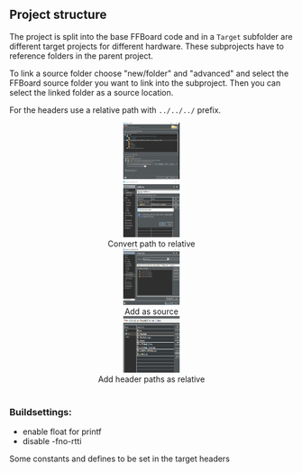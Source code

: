 ## Project structure

The project is split into the base FFBoard code and in a `Target` subfolder are different target projects for different hardware.
These subprojects have to reference folders in the parent project.

To link a source folder choose "new/folder" and "advanced" and select the FFBoard source folder you want to link into the subproject.
Then you can select the linked folder as a source location.

For the headers use a relative path with `../../../` prefix.

<div align="center">
  <img width="100" height="100" src="img/link_folder.PNG">
	<br>
	<img width="100" height="100" src="img/convert_path.PNG">
  <br>
  Convert path to relative
  <br>
  <img width="100" height="100" src="img/source_folder_window.PNG">
  <br>
  Add as source
  <br>
  <img width="100" height="100" src="img/includes_window.PNG">
  <br>
  Add header paths as relative
</div>
<br>

### Buildsettings:
* enable float for printf
* disable -fno-rtti


Some constants and defines to be set in the target headers
